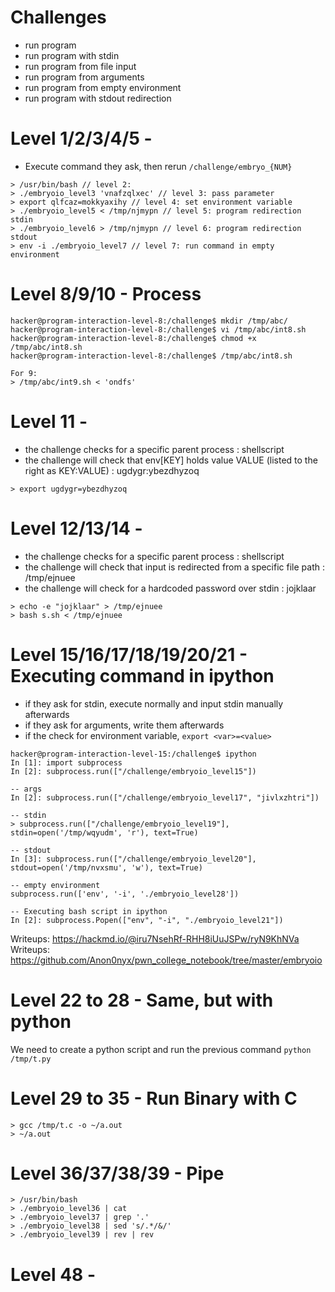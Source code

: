 # Challenges

- run program
- run program with stdin
- run program from file input
- run program from arguments
- run program from empty environment
- run program with stdout redirection

# Level 1/2/3/4/5 - 

- Execute command they ask, then rerun `/challenge/embryo_{NUM}`


```{sh}
> /usr/bin/bash // level 2: 
> ./embryoio_level3 'vnafzqlxec' // level 3: pass parameter
> export qlfcaz=mokkyaxihy // level 4: set environment variable
> ./embryoio_level5 < /tmp/njmypn // level 5: program redirection stdin
> ./embryoio_level6 > /tmp/njmypn // level 6: program redirection stdout
> env -i ./embryoio_level7 // level 7: run command in empty environment
```

# Level 8/9/10 - Process

```{sh}
hacker@program-interaction-level-8:/challenge$ mkdir /tmp/abc/
hacker@program-interaction-level-8:/challenge$ vi /tmp/abc/int8.sh
hacker@program-interaction-level-8:/challenge$ chmod +x /tmp/abc/int8.sh 
hacker@program-interaction-level-8:/challenge$ /tmp/abc/int8.sh 

For 9:
> /tmp/abc/int9.sh < 'ondfs'
```

# Level 11 - 

- the challenge checks for a specific parent process : shellscript
- the challenge will check that env[KEY] holds value VALUE (listed to the right as KEY:VALUE) : ugdygr:ybezdhyzoq

```{sh}
> export ugdygr=ybezdhyzoq
```

# Level 12/13/14 - 

- the challenge checks for a specific parent process : shellscript
- the challenge will check that input is redirected from a specific file path : /tmp/ejnuee
- the challenge will check for a hardcoded password over stdin : jojklaar

```{sh}
> echo -e "jojklaar" > /tmp/ejnuee
> bash s.sh < /tmp/ejnuee
```

# Level 15/16/17/18/19/20/21 - Executing command in ipython

- if they ask for stdin, execute normally and input stdin manually afterwards
- if they ask for arguments, write them afterwards
- if the check for environment variable, `export <var>=<value>`

```{ipython}
hacker@program-interaction-level-15:/challenge$ ipython
In [1]: import subprocess
In [2]: subprocess.run(["/challenge/embryoio_level15"])

-- args
In [2]: subprocess.run(["/challenge/embryoio_level17", "jivlxzhtri"])

-- stdin
> subprocess.run(["/challenge/embryoio_level19"], stdin=open('/tmp/wqyudm', 'r'), text=True)

-- stdout
In [3]: subprocess.run(["/challenge/embryoio_level20"], stdout=open('/tmp/nvxsmu', 'w'), text=True)

-- empty environment
subprocess.run(['env', '-i', './embryoio_level28'])

-- Executing bash script in ipython
In [2]: subprocess.Popen(["env", "-i", "./embryoio_level21"])

```

Writeups: https://hackmd.io/@iru7NsehRf-RHH8iUuJSPw/ryN9KhNVa
Writeups: https://github.com/Anon0nyx/pwn_college_notebook/tree/master/embryoio

# Level 22 to 28 - Same, but with python

We need to create a python script and run the previous command `python /tmp/t.py`

# Level 29 to 35 - Run Binary with C

```{sh}
> gcc /tmp/t.c -o ~/a.out
> ~/a.out
```

# Level 36/37/38/39 - Pipe

```
> /usr/bin/bash
> ./embryoio_level36 | cat
> ./embryoio_level37 | grep '.'
> ./embryoio_level38 | sed 's/.*/&/'
> ./embryoio_level39 | rev | rev
```

# Level 48 -

